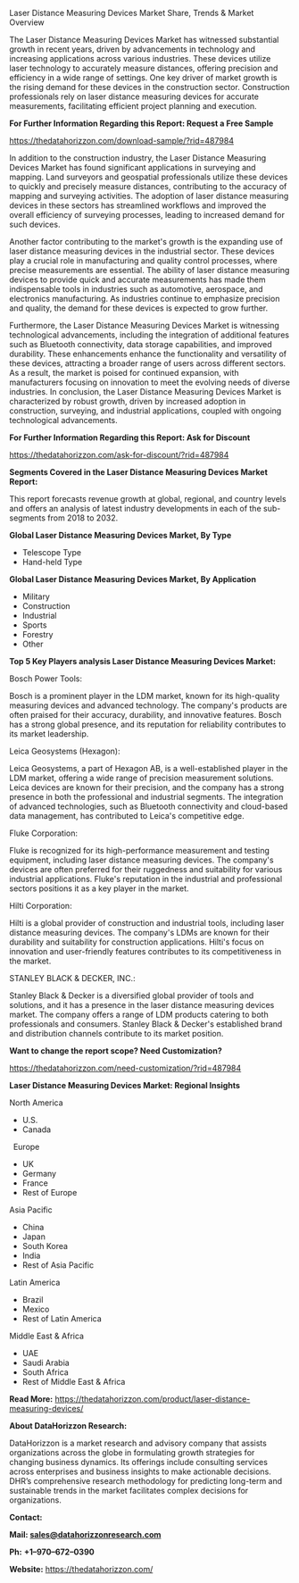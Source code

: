 ﻿Laser Distance Measuring Devices Market Share, Trends & Market Overview

The Laser Distance Measuring Devices Market has witnessed substantial growth in recent years, driven by advancements in technology and increasing applications across various industries. These devices utilize laser technology to accurately measure distances, offering precision and efficiency in a wide range of settings. One key driver of market growth is the rising demand for these devices in the construction sector. Construction professionals rely on laser distance measuring devices for accurate measurements, facilitating efficient project planning and execution.

**For Further Information Regarding this Report: Request a Free Sample**	

<https://thedatahorizzon.com/download-sample/?rid=487984>

In addition to the construction industry, the Laser Distance Measuring Devices Market has found significant applications in surveying and mapping. Land surveyors and geospatial professionals utilize these devices to quickly and precisely measure distances, contributing to the accuracy of mapping and surveying activities. The adoption of laser distance measuring devices in these sectors has streamlined workflows and improved the overall efficiency of surveying processes, leading to increased demand for such devices.

Another factor contributing to the market's growth is the expanding use of laser distance measuring devices in the industrial sector. These devices play a crucial role in manufacturing and quality control processes, where precise measurements are essential. The ability of laser distance measuring devices to provide quick and accurate measurements has made them indispensable tools in industries such as automotive, aerospace, and electronics manufacturing. As industries continue to emphasize precision and quality, the demand for these devices is expected to grow further.

Furthermore, the Laser Distance Measuring Devices Market is witnessing technological advancements, including the integration of additional features such as Bluetooth connectivity, data storage capabilities, and improved durability. These enhancements enhance the functionality and versatility of these devices, attracting a broader range of users across different sectors. As a result, the market is poised for continued expansion, with manufacturers focusing on innovation to meet the evolving needs of diverse industries. In conclusion, the Laser Distance Measuring Devices Market is characterized by robust growth, driven by increased adoption in construction, surveying, and industrial applications, coupled with ongoing technological advancements.

**For Further Information Regarding this Report: Ask for Discount**	

<https://thedatahorizzon.com/ask-for-discount/?rid=487984>

**Segments Covered in the Laser Distance Measuring Devices Market Report:**

This report forecasts revenue growth at global, regional, and country levels and offers an analysis of latest industry developments in each of the sub-segments from 2018 to 2032.

**Global Laser Distance Measuring Devices Market, By Type**

- Telescope Type
- Hand-held Type

**Global Laser Distance Measuring Devices Market, By Application**

- Military
- Construction
- Industrial
- Sports
- Forestry
- Other

**Top 5 Key Players analysis Laser Distance Measuring Devices Market:**

Bosch Power Tools:

Bosch is a prominent player in the LDM market, known for its high-quality measuring devices and advanced technology. The company's products are often praised for their accuracy, durability, and innovative features. Bosch has a strong global presence, and its reputation for reliability contributes to its market leadership.

Leica Geosystems (Hexagon):

Leica Geosystems, a part of Hexagon AB, is a well-established player in the LDM market, offering a wide range of precision measurement solutions. Leica devices are known for their precision, and the company has a strong presence in both the professional and industrial segments. The integration of advanced technologies, such as Bluetooth connectivity and cloud-based data management, has contributed to Leica's competitive edge.

Fluke Corporation:

Fluke is recognized for its high-performance measurement and testing equipment, including laser distance measuring devices. The company's devices are often preferred for their ruggedness and suitability for various industrial applications. Fluke's reputation in the industrial and professional sectors positions it as a key player in the market.

Hilti Corporation:

Hilti is a global provider of construction and industrial tools, including laser distance measuring devices. The company's LDMs are known for their durability and suitability for construction applications. Hilti's focus on innovation and user-friendly features contributes to its competitiveness in the market.

STANLEY BLACK & DECKER, INC.:

Stanley Black & Decker is a diversified global provider of tools and solutions, and it has a presence in the laser distance measuring devices market. The company offers a range of LDM products catering to both professionals and consumers. Stanley Black & Decker's established brand and distribution channels contribute to its market position.

**Want to change the report scope? Need Customization?**

<https://thedatahorizzon.com/need-customization/?rid=487984>

**Laser Distance Measuring Devices Market: Regional Insights**

North America

- U.S.
- Canada

` `Europe

- UK
- Germany
- France
- Rest of Europe

Asia Pacific	

- China
- Japan
- South Korea
- India
- Rest of Asia Pacific

Latin America

- Brazil
- Mexico
- Rest of Latin America

Middle East & Africa

- UAE
- Saudi Arabia
- South Africa
- Rest of Middle East & Africa

**Read More:** <https://thedatahorizzon.com/product/laser-distance-measuring-devices/>

**About DataHorizzon Research:**

DataHorizzon is a market research and advisory company that assists organizations across the globe in formulating growth strategies for changing business dynamics. Its offerings include consulting services across enterprises and business insights to make actionable decisions. DHR’s comprehensive research methodology for predicting long-term and sustainable trends in the market facilitates complex decisions for organizations.

**Contact:**

**Mail: <sales@datahorizzonresearch.com>**

**Ph:** **+1–970–672–0390**

**Website:** <https://thedatahorizzon.com/>

